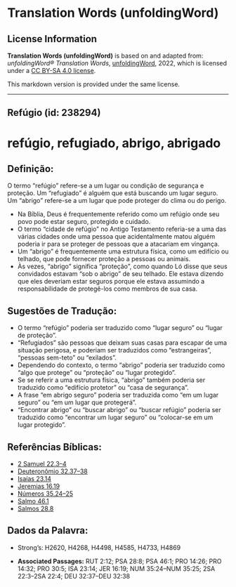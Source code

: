 # Translation Words (unfoldingWord)

## License Information

**Translation Words (unfoldingWord)** is based on and adapted from: _unfoldingWord® Translation Words_, [unfoldingWord](https://unfoldingword.org/utw), 2022, which is licensed under a [CC BY-SA 4.0 license](https://creativecommons.org/licenses/by-sa/4.0/legalcode.en).

This markdown version is provided under the same license.



--------------------------------

## Refúgio (id: 238294)

refúgio, refugiado, abrigo, abrigado
====================================

Definição:
----------

O termo “refúgio” refere\-se a um lugar ou condição de segurança e proteção. Um “refugiado” é alguém que está buscando um lugar seguro. Um “abrigo” refere\-se a um lugar que pode proteger do clima ou do perigo.

* Na Bíblia, Deus é frequentemente referido como um refúgio onde seu povo pode estar seguro, protegido e cuidado.
* O termo “cidade de refúgio” no Antigo Testamento referia\-se a uma das várias cidades onde uma pessoa que acidentalmente matou alguém poderia ir para se proteger de pessoas que a atacariam em vingança.
* Um “abrigo” é frequentemente uma estrutura física, como um edifício ou telhado, que pode fornecer proteção a pessoas ou animais.
* Às vezes, “abrigo” significa “proteção”, como quando Ló disse que seus convidados estavam “sob o abrigo” de seu telhado. Ele estava dizendo que eles deveriam estar seguros porque ele estava assumindo a responsabilidade de protegê\-los como membros de sua casa.

Sugestões de Tradução:
----------------------

* O termo “refúgio” poderia ser traduzido como “lugar seguro” ou “lugar de proteção”.
* “Refugiados” são pessoas que deixam suas casas para escapar de uma situação perigosa, e poderiam ser traduzidos como “estrangeiras”, “pessoas sem\-teto” ou “exilados”.
* Dependendo do contexto, o termo “abrigo” poderia ser traduzido como “algo que protege” ou “proteção” ou “lugar protegido”.
* Se se referir a uma estrutura física, “abrigo” também poderia ser traduzido como “edifício protetor” ou “casa de segurança”.
* A frase “em abrigo seguro” poderia ser traduzida como “em um lugar seguro” ou “em um lugar que protegerá”.
* “Encontrar abrigo” ou “buscar abrigo” ou “buscar refúgio” poderia ser traduzido como “encontrar um lugar seguro” ou “colocar\-se em um lugar protegido”.

Referências Bíblicas:
---------------------

* [2 Samuel 22\.3–4](https://ref.ly/2Sam22:3-2Sam22:4)
* [Deuteronômio 32\.37–38](https://ref.ly/Deut32:37-Deut32:38)
* [Isaías 23\.14](https://ref.ly/Isa23:14)
* [Jeremias 16\.19](https://ref.ly/Jer16:19)
* [Números 35\.24–25](https://ref.ly/Num35:24-Num35:25)
* [Salmo 46\.1](https://ref.ly/Ps46:1)
* [Salmos 28\.8](https://ref.ly/Ps28:8)

Dados da Palavra:
-----------------

* Strong’s: H2620, H4268, H4498, H4585, H4733, H4869

* **Associated Passages:** RUT 2:12; PSA 28:8; PSA 46:1; PRO 14:26; PRO 14:32; PRO 30:5; ISA 23:14; JER 16:19; NUM 35:24–NUM 35:25; 2SA 22:3–2SA 22:4; DEU 32:37–DEU 32:38

